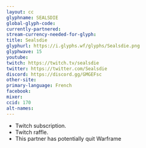```yaml
---
layout: cc
glyphname: SEALSDIE
global-glyph-code:
currently-partnered:
stream-currency-needed-for-glyph:
title: Sealsdie
glyphurl: https://i.glyphs.wf/glyphs/Sealsdie.png
glyphwave: 15
youtube:
twitch: https://twitch.tv/sealsdie
twitter: https://twitter.com/Sealsdie
discord: https://discord.gg/GMGEFsc
other-site:
primary-language: French
facebook:
mixer:
ccid: 170
alt-names:
---
```

* Twitch subscription.
* Twitch raffle.
* This partner has potentially quit Warframe
